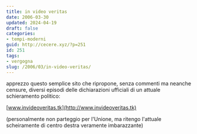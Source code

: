 ```yaml
---
title: in video veritas
date: 2006-03-30
updated: 2024-04-19
draft: false
categories:
- tempi-moderni
guid: http://cecere.xyz/?p=251
id: 251
tags:
- vergogna
slug: /2006/03/in-video-veritas/
---
```


apprezzo questo semplice sito che ripropone, senza commenti ma neanche censure, diversi episodi delle dichiarazioni ufficiali di un attuale schieramento politico:

[www.invideoveritas.tk](http://www.invideoveritas.tk)

(personalmente non parteggio per l'Unione, ma ritengo l'attuale scheiramente di centro destra veramente imbarazzante)